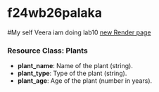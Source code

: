 # f24wb26palaka
#My self Veera iam doing lab10
[new Render page](https://f24db26palaka.onrender.com)

### Resource Class: Plants

- **plant_name**: Name of the plant (string).
- **plant_type**: Type of the plant (string).
- **plant_age**: Age of the plant (number in years).
